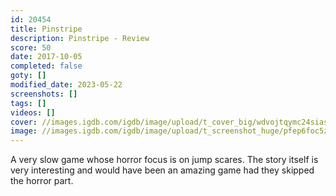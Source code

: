 ```yaml
---
id: 20454
title: Pinstripe
description: Pinstripe - Review
score: 50
date: 2017-10-05
completed: false
goty: []
modified_date: 2023-05-22
screenshots: []
tags: []
videos: []
cover: //images.igdb.com/igdb/image/upload/t_cover_big/wdvojtqymc24siasqjde.jpg
image: //images.igdb.com/igdb/image/upload/t_screenshot_huge/pfep6foc5zuxpejpt8pa.jpg
---
```

A very slow game whose horror focus is on jump scares. The story itself is very interesting and would have been an amazing game had they skipped the horror part.